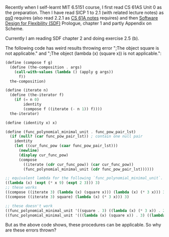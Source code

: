 Recently when I self-learnt MIT 6.5151 course, I first read CS 61AS Unit 0 as the preparation. Then I have read SICP 1 to 2.1 (with related lecture notes) as [ps0][1] requires (also read 2.2.1 as [CS 61A notes][2] requires) and then [Software Design for Flexibility (SDF)][3] Prologue, chapter 1 and partly Appendix on Scheme.

Currently I am reading SDF chapter 2 and doing exercise 2.5 (b).

The following code has weird results throwing error ";The object square is not applicable." and ";The object (lambda (x) (square x)) is not applicable.":
```scheme
(define (compose f g)
  (define (the-composition . args)
    (call-with-values (lambda () (apply g args))
      f))
  the-composition)

(define (iterate n)
  (define (the-iterator f)
    (if (= n 0)
        identity
        (compose f ((iterate (- n 1)) f))))
  the-iterator)

(define (identity x) x)

(define (func_polynomial_minimal_unit . func_pow_pair_lst)
  (if (null? (car func_pow_pair_lst)) ; contain one null pair
    identity
    (let ((cur_func_pow (caar func_pow_pair_lst)))
      (newline)
      (display cur_func_pow)
      (compose 
        ((iterate (cdr cur_func_pow)) (car cur_func_pow)) 
        (func_polynomial_minimal_unit (cdr func_pow_pair_lst))))))

;; equivalent lambda for the following `func_polynomial_minimal_unit`.
((lambda (x) (expt (* x 9) (expt 2 3))) 3)
;; these works
((compose ((iterate 3) (lambda (x) (square x))) (lambda (x) (* 3 x))) 3)
((compose ((iterate 3) square) (lambda (x) (* 3 x))) 3)

;; these doesn't work
((func_polynomial_minimal_unit '((square . 3) ((lambda (x) (* 3 x)) . 2))) 3)
((func_polynomial_minimal_unit '(((lambda (x) (square x)) . 3) ((lambda (x) (* 3 x)) . 2))) 3)
```

But as the above code shows, these procedures can be applicable. So why are these errors thrown?

  [1]: https://groups.csail.mit.edu/mac/users/gjs/6.945/psets/ps00/dh.pdf
  [2]: https://people.eecs.berkeley.edu/~bh/61a-pages/Volume2/notes.pdf
  [3]: https://mitpress.ublish.com/ebook/software-design-for-flexibility-preview/12618/27